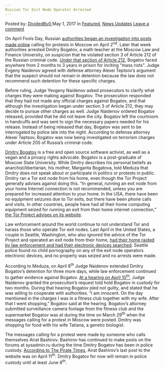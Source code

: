 ```yaml
---
Russian Tor Exit Node Operator Arrested
---
```

<article class="post-listing post-19528 post type-post status-publish format-standard has-post-thumbnail hentry  tag-exit tag-node tag-operator tag-russian tag-tor">
    <div class="post-inner">
        <span>Posted by: <a href="https://www.deepdotweb.com/author/dividedby0/" title="">DividedBy0 </a></span>
    <span>May 1, 2017</span>
    <span>in <a href="https://www.deepdotweb.com/category/deepdot-news/" rel="category tag">Featured</a>, <a href="https://www.deepdotweb.com/category/news-updates/" rel="category tag">News Updates</a></span>
    <span><a href="https://www.deepdotweb.com/2017/05/01/russian-tor-exit-node-operator-arrested/#respond">Leave a comment</a></span>
    </p>
    <div class="clear"></div>
    <div class="entry">
    <p>On April Fools Day, Russian <a href="https://meduza.io/en/feature/2017/04/10/mathematics-teacher-accused-of-inciting-mass-riots-now-also-accused-of-supporting-terrorism-and-once-again-detained">authorities began an investigation into posts made online</a> calling for protests in Moscow on April 2<sup>nd</sup>. Later that week authorities arrested Dmitry Bogatov, a math teacher at the Moscow Law and Finance University, on suspicion that he violated section 3 of Article 212 of the Russian criminal code. <a href="https://webcache.googleusercontent.com/search?q=cache:Smc5IABYNgwJ:www.russian-criminal-code.com/PartII/SectionIX/Chapter24.html">Under that section of Article 212</a>, Bogatov faced anywhere from 2 months to 3 years in prison for inciting “mass riots”. Judge Evgeny Naidenov agreed with defense attorney Alexei Teptsov&#8217;s argument that the suspect should not remain in detention because the law does not recommend such detention for these specific charges.</p>
    <p>Before ruling, Judge Yevgeny Naidenov asked prosecutors to clarify what charges they were making against Bogatov. The prosecution responded that they had not made any official charges against Bogatov, and that although the investigation began under section 3 of Article 212, they may decide to pursue other charges as well. Judge Naidenov ordered Bogatov released, provided that he did not leave the city. Bogatov left the courtroom in handcuffs and was sent to sign the necessary papers needed for his release. Instead of being released that day, Bogatov was sent to be interrogated by police late into the night. According to defense attorney Alexei Teptsov, Bogatov was now being investigated on terrorism charges under Article 205 of Russia&#8217;s criminal code.</p>
    <p><a href="https://sinsekvu.github.io/pages/about.html">Dmitry Bogatov</a> is a free and open source software activist, as well as a vegan and a privacy rights advocate. Bogatov is a post-graduate of Moscow State University. While Dmitry describes his personal beliefs as anarchist/libertarian, his mother, Margarita Bogatova, told Meduza that Dmitry does not speak about or participate in politics or protests in public. Dmitry ran a Tor exit node from his home, even though the Tor Project generally advises against doing this. “In general, running an exit node from your home Internet connection is not recommended, unless you are prepared for increased attention to your home. In the USA, there have been no equipment seizures due to Tor exits, but there have been phone calls and visits. In other countries, people have had all their home computing equipment seized for running an exit from their home internet connection,” <a href="https://blog.torproject.org/blog/tips-running-exit-node">the Tor Project advises on its website</a>.</p>
    <p>Law enforcement around the world continue to not understand Tor and harass those who operate Tor exit nodes. Last April in the United States, a couple in Seattle, Washington, who also ignored the advice of the Tor Project and operated an exit node from their home, <a href="https://www.deepdotweb.com/2016/04/06/seattle-law-enforcement-authorities-raid-homes-privacy-activists/">had their home raided by law enforcement and had their electronic devices searched</a>. Seattle police found no child pornography on any of the exit node operators electronic devices, and no property was seized and no arrests were made.</p>
    <p>According to Meduza, on April 8<sup>th</sup> Judge Naidenov extended Dmitry Bogatov&#8217;s detention for three more days, while law enforcement continued to gather evidence against Bogatov. <a href="http://tass.com/society/940522%5C">At a hearing on April 10</a><a href="http://tass.com/society/940522%5C"><sup>th</sup></a>, Judge Naidenov granted the prosecution&#8217;s request told hold Bogatov in custody for two months. During that hearing Bogatov pled not guilty, and stated that he was willing to cooperate with authorities. “I am innocent. On the day mentioned in the charges I was in a fitness club together with my wife. After that I went shopping,” Bogatov said at the hearing. Bogatov&#8217;s attorney submitted surveillance camera footage from the fitness club and the supermarket Bogatov was at during the time on March 29<sup>th</sup> when the messages calling for a protest in Moscow were posted. Dmitry was shopping for food with his wife Tatiana, a genetic biologist.</p>
    <p>The messages calling for a protest were made by someone who calls themselves Airat Bashirov. Bashirov has continued to make posts on the forums at sysadmin.ru during the time Dmitry Bogatov has been in police custody. <a href="http://piratetimes.net/foss-activist-arrested-for-tor-exit-node-in-russia/">According to The Pirate Times</a>, Airat Bashirov&#8217;s last post to the website was on April 11<sup>th</sup>. Dmitry Bogatov for now will remain in police custody until at least June 8<sup>th</sup>.</p>
    </div>
    <span style="display:none"><a href="https://www.deepdotweb.com/tag/arrested/" rel="tag">arrested</a> <a href="https://www.deepdotweb.com/tag/exit/" rel="tag">exit</a> <a href="https://www.deepdotweb.com/tag/node/" rel="tag">node</a> <a href="https://www.deepdotweb.com/tag/operator/" rel="tag">operator</a> <a href="https://www.deepdotweb.com/tag/russian/" rel="tag">russian</a> <a href="https://www.deepdotweb.com/tag/tor/" rel="tag">tor</a></span> <span style="display:none" class="updated">2017-05-01</span>
    <div style="display:none" class="vcard author" itemprop="author" itemscope itemtype="http://schema.org/Person"><strong class="fn" itemprop="name"><a href="https://www.deepdotweb.com/author/dividedby0/" title="Posts by DividedBy0" rel="author">DividedBy0</a></strong></div>
    </div>
</article>

